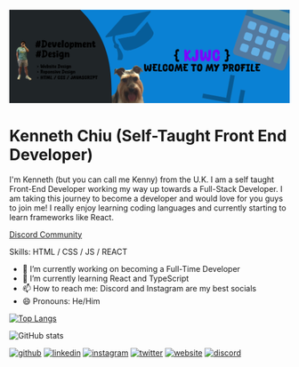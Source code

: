 ![Self-Taught Front End Developer](https://github.com/Kennychiu0701/Kennychiu0701/blob/main/banner.png)

# Kenneth Chiu (Self-Taught Front End Developer)


I'm Kenneth (but you can call me Kenny) from the U.K. I am a self taught Front-End Developer working my way up towards a Full-Stack Developer. I am taking this journey to become a developer and would love for you guys to join me! I really enjoy learning coding languages and currently starting to learn frameworks like React.

<a href="https://discord.gg/zxdyZAsZXM ">Discord Community</a>

Skills: HTML / CSS / JS / REACT

- 🔭 I’m currently working on becoming a Full-Time Developer 
- 🌱 I’m currently learning React and TypeScript 
- 📫 How to reach me: Discord and Instagram are my best socials 
- 😄 Pronouns: He/Him 


[![Top Langs](https://github-readme-stats.vercel.app/api/top-langs/?username=Kennychiu0701)](https://github.com/anuraghazra/github-readme-stats)

![GitHub stats](https://github-readme-stats.vercel.app/api?username=Kennychiu0701&show_icons=true)  

[<img src='https://cdn.jsdelivr.net/npm/simple-icons@3.0.1/icons/github.svg' alt='github' height='40'>](https://github.com/Kennychiu0701)  [<img src='https://cdn.jsdelivr.net/npm/simple-icons@3.0.1/icons/linkedin.svg' alt='linkedin' height='40'>](https://www.linkedin.com/in/https://www.linkedin.com/in/kennethchiu125//)  [<img src='https://cdn.jsdelivr.net/npm/simple-icons@3.0.1/icons/instagram.svg' alt='instagram' height='40'>](https://www.instagram.com/https://www.instagram.com/developer.kenny?igsh=MWFoaWM4YTdibGx3dQ==/)  [<img src='https://cdn.jsdelivr.net/npm/simple-icons@3.0.1/icons/twitter.svg' alt='twitter' height='40'>](https://twitter.com/kennychiu125)  [<img src='https://cdn.jsdelivr.net/npm/simple-icons@3.0.1/icons/icloud.svg' alt='website' height='40'>](www.kennethchiu.co.uk)  [<img src='https://cdn.jsdelivr.net/npm/simple-icons@3.0.1/icons/discord.svg' alt='discord' height='40'>](https://discord.gg/zxdyZAsZXM)  

